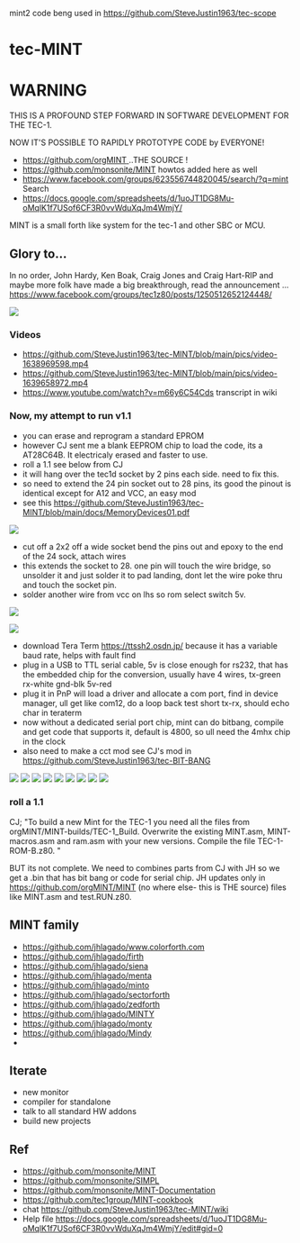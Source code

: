 mint2 code beng used in https://github.com/SteveJustin1963/tec-scope

# tec-MINT

# WARNING 
THIS IS A PROFOUND STEP FORWARD IN SOFTWARE DEVELOPMENT FOR THE TEC-1. 

NOW IT'S POSSIBLE TO RAPIDLY PROTOTYPE CODE by EVERYONE!

- [https://github.com/orgMINT  ](https://github.com/orgMINT/MINT)       ..THE SOURCE !
- https://github.com/monsonite/MINT         howtos added here as well
- https://www.facebook.com/groups/623556744820045/search/?q=mint   Search 
- https://docs.google.com/spreadsheets/d/1uoJT1DG8Mu-oMqlK1f7USof6CF3R0vvWduXqJm4WmjY/

MINT is a small forth like system for the tec-1 and other SBC or MCU.

## Glory to...
In no order, John Hardy, Ken Boak, Craig Jones and Craig Hart-RIP and maybe more folk have made a big breakthrough, read the announcement ...
https://www.facebook.com/groups/tec1z80/posts/1250512652124448/ 

![](https://github.com/SteveJustin1963/tec-MINT/blob/main/pics/263565308_1147844542415783_7150078760328965579_n.jpg)

### Videos
- https://github.com/SteveJustin1963/tec-MINT/blob/main/pics/video-1638969598.mp4
- https://github.com/SteveJustin1963/tec-MINT/blob/main/pics/video-1639658972.mp4
- https://www.youtube.com/watch?v=m66y6C54Cds  transcript in wiki



### Now, my attempt to run v1.1

- you can erase and reprogram a standard EPROM
- however CJ sent me a blank EEPROM chip to load the code, its a AT28C64B. It electricaly erased and faster to use. 
- roll a 1.1 see below from CJ
- it will hang over the tec1d socket by 2 pins each side. need to fix this.
- so need to extend the 24 pin socket out to 28 pins, its good the pinout is identical except for A12 and VCC, an easy mod
- see this https://github.com/SteveJustin1963/tec-MINT/blob/main/docs/MemoryDevices01.pdf
 
![](https://github.com/SteveJustin1963/tec-MINT/blob/main/pics/ee%20pins2.png)

- cut off a 2x2 off a wide socket bend the pins out and epoxy to the end of the 24 sock, attach wires
- this extends the socket to 28. one pin will touch the wire bridge, so unsolder it and just solder it to pad landing, dont let the wire poke thru and touch the socket pin.
- solder another wire from vcc on lhs so rom select switch 5v.

![](https://github.com/SteveJustin1963/tec-MINT/blob/main/pics/IMG_8433.jpg)

![](https://github.com/SteveJustin1963/tec-MINT/blob/main/pics/sock1.png)

- download Tera Term https://ttssh2.osdn.jp/ because it has a variable baud rate, helps with fault find
- plug in a USB to TTL serial cable, 5v is close enough for rs232, that has the embedded chip for the conversion, usually have 4 wires, tx-green rx-white gnd-blk 5v-red
- plug it in PnP will load a driver and allocate a com port, find in device manager, ull get like com12, do a loop back test short tx-rx, should echo char in teraterm
- now without a dedicated serial port chip, mint can do bitbang, compile and get code that supports it, default is 4800, so ull need the 4mhx chip in the clock
- also need to make a cct mod see CJ's mod in https://github.com/SteveJustin1963/tec-BIT-BANG

![](https://github.com/SteveJustin1963/tec-MINT/blob/main/pics/IMG_8455.jpg)
![](https://github.com/SteveJustin1963/tec-MINT/blob/main/pics/IMG_8483%20(1).jpg)
![](https://github.com/SteveJustin1963/tec-MINT/blob/main/pics/IMG_8483%20(2).jpg)
![](https://github.com/SteveJustin1963/tec-MINT/blob/main/pics/IMG_8484%20(1).jpg)
![](https://github.com/SteveJustin1963/tec-MINT/blob/main/pics/IMG_8485%20(1).jpg)
![](https://github.com/SteveJustin1963/tec-MINT/blob/main/pics/IMG_8486%20(1).jpg)
![](https://github.com/SteveJustin1963/tec-MINT/blob/main/pics/IMG_8487%20(1).jpg)
![](https://github.com/SteveJustin1963/tec-MINT/blob/main/pics/IMG_8488%20(1).jpg)
![](https://github.com/SteveJustin1963/tec-MINT/blob/main/pics/IMG_8467.jpg)
![]()

### roll a 1.1
CJ; "To build a new Mint for the TEC-1 you need all the files from orgMINT/MINT-builds/TEC-1_Build.
Overwrite the existing MINT.asm, MINT-macros.asm and ram.asm with your new versions. 
Compile the file TEC-1-ROM-B.z80. "

BUT its not complete. We need to combines parts from CJ with JH so we get a .bin that has bit bang or code for serial chip. JH updates only in https://github.com/orgMINT/MINT (no where else- this is THE source) files like MINT.asm and test.RUN.z80. 





## MINT family
  - https://github.com/jhlagado/www.colorforth.com
  - https://github.com/jhlagado/firth
  - https://github.com/jhlagado/siena
  - https://github.com/jhlagado/menta
  - https://github.com/jhlagado/minto
  - https://github.com/jhlagado/sectorforth
  - https://github.com/jhlagado/zedforth
  - https://github.com/jhlagado/MINTY
  - https://github.com/jhlagado/monty
  - https://github.com/jhlagado/Mindy
  -  

## Iterate
- new monitor
- compiler for standalone 
- talk to all standard HW addons
- build new projects



## Ref
- https://github.com/monsonite/MINT
- https://github.com/monsonite/SIMPL
- https://github.com/monsonite/MINT-Documentation
- https://github.com/tec1group/MINT-cookbook
- chat https://github.com/SteveJustin1963/tec-MINT/wiki
- Help file https://docs.google.com/spreadsheets/d/1uoJT1DG8Mu-oMqlK1f7USof6CF3R0vvWduXqJm4WmjY/edit#gid=0
 
